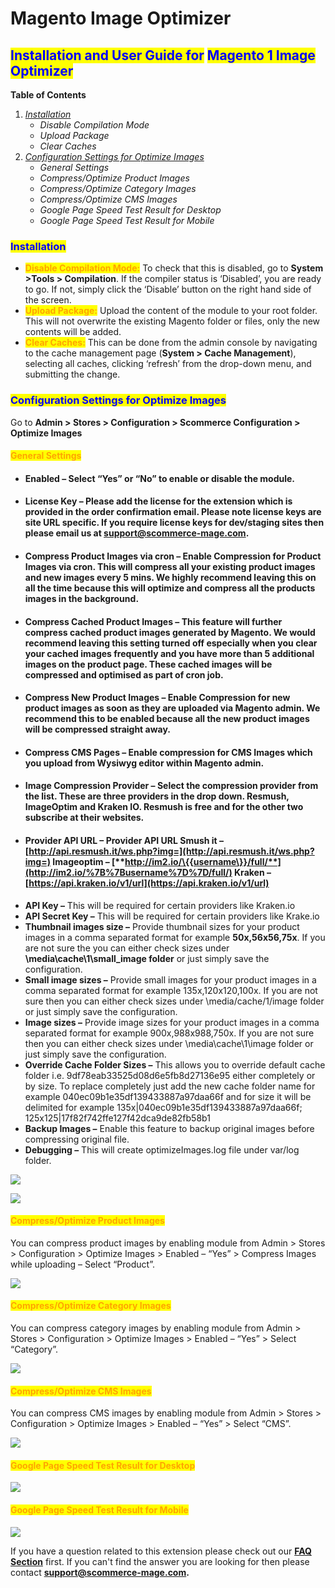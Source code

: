 # Magento Image Optimizer

## <mark style="color:blue;">Installation and User Guide for</mark> <mark style="color:blue;"></mark><mark style="color:blue;">**Magento 1 Image Optimizer**</mark> <a href="#toc37696610" id="toc37696610"></a>

**Table of Contents**

1. [_Installation_](magento-image-optimizer.md#installation)
   * &#x20;_Disable Compilation Mode_
   * &#x20;_Upload Package_
   * _Clear Caches_
2. [_Configuration Settings for Optimize Images_](magento-image-optimizer.md#\_toc40181960)
   * _General Settings_
   * _Compress/Optimize Product Images_
   * _Compress/Optimize Category Images_
   * _Compress/Optimize CMS Images_
   * _Google Page Speed Test Result for Desktop_
   * _Google Page Speed Test Result for Mobile_

### &#x20;<mark style="color:blue;">Installation</mark>

* <mark style="color:orange;">**Disable Compilation Mode:**</mark> To check that this is disabled, go to **System >Tools > Compilation**. If the compiler status is ‘Disabled’, you are ready to go. If not, simply click the ‘Disable’ button on the right hand side of the screen.
* <mark style="color:orange;">**Upload Package:**</mark> Upload the content of the module to your root folder. This will not overwrite the existing Magento folder or files, only the new contents will be added.
* <mark style="color:orange;">**Clear Caches:**</mark> This can be done from the admin console by navigating to the cache management page (**System > Cache Management**), selecting all caches, clicking ‘refresh’ from the drop-down menu, and submitting the change.

### <mark style="color:blue;">Configuration Settings for Optimize Images</mark> <a href="#toc40181960" id="toc40181960"></a>

Go to **Admin > Stores > Configuration > Scommerce Configuration > Optimize Images**

#### <mark style="color:orange;">General Settings</mark>

* #### **Enabled –** Select “Yes” or “No” to enable or disable the module.
* #### **License Key –** Please add the license for the extension which is provided in the order confirmation email. Please note license keys are site URL specific. If you require license keys for dev/staging sites then please email us at [support@scommerce-mage.com](mailto:support@scommerce-mage.com).
* #### **Compress Product Images via cron –** Enable Compression for Product Images via cron. This will compress all your existing product images and new  images every 5 mins. We highly recommend leaving this on all the time because this will optimize and compress all the products images in the background.
* #### **Compress Cached Product Images –** This feature will further compress cached product images generated by Magento. We would recommend leaving this setting turned off especially when you clear your cached images frequently and you have more than 5 additional images on the product page. These cached images will be compressed and optimised as part of cron job.
* #### **Compress New Product Images –** Enable Compression for new product images as soon as they are uploaded via Magento admin. We recommend this to be enabled because all the new product images will be compressed straight away.
* #### **Compress CMS Pages –** Enable compression for CMS Images which you upload from Wysiwyg editor within Magento admin.
* #### **Image Compression Provider –** Select the compression provider from the list. These are three providers in the drop down. Resmush, ImageOptim and Kraken IO. Resmush is free and for the other two subscribe at their websites.
* #### **Provider API URL –** Provider API URL **Smush it –** [http://api.resmush.it/ws.php?img=](http://api.resmush.it/ws.php?img=) **Imageoptim –** [**http://im2.io/\{{username\}}/full/**](http://im2.io/%7B%7Busername%7D%7D/full/) **Kraken –** [https://api.kraken.io/v1/url](https://api.kraken.io/v1/url)
* **API Key –** This will be required for certain providers like Kraken.io
* **API Secret Key –** This will be required for certain providers like Krake.io
* **Thumbnail images size –** Provide thumbnail sizes for your product images in a comma separated format for example **50x,56x56,75x**. If you are not sure the you can either check sizes under **\media\cache\1\small\_image folder** or just simply save the configuration.
* **Small image sizes –** Provide small images for your product images in a comma separated format for example 135x,120x120,100x. If you are not sure then you can either check sizes under \media/cache/1/image folder or just simply save the configuration.
* **Image sizes –** Provide image sizes for your product images in a comma separated format for example 900x,988x988,750x. If you are not sure then you can either check sizes under \media\cache\1\image folder or just simply save the configuration.
* **Override Cache Folder Sizes –** This allows you to override default cache folder i.e. 9df78eab33525d08d6e5fb8d27136e95 either completely or by size. To replace completely just add the new cache folder name for example 040ec09b1e35df139433887a97daa66f and for size it will be delimited for example 135x|040ec09b1e35df139433887a97daa66f; 125x125|17f82f742ffe127f42dca9de82fb58b1
* **Backup Images –** Enable this feature to backup original images before compressing original file.
* &#x20;**Debugging –** This will create optimizeImages.log file under var/log folder.&#x20;

![](../../.gitbook/assets/imgm11.png)

![](../../.gitbook/assets/imgm12.png)

#### <mark style="color:orange;">Compress/Optimize Product Images</mark>&#x20;

You can compress product images by enabling module from Admin > Stores > Configuration > Optimize Images > Enabled – “Yes” > Compress Images while uploading – Select “Product”.

![](../../.gitbook/assets/imgm13.png)

#### <mark style="color:orange;">Compress/Optimize Category Images</mark>&#x20;

You can compress category images by enabling module from Admin > Stores > Configuration > Optimize Images > Enabled – “Yes” > Select “Category”.

![](../../.gitbook/assets/imgm14.png)

#### <mark style="color:orange;">Compress/Optimize CMS Images</mark>&#x20;

You can compress CMS images by enabling module from Admin > Stores > Configuration > Optimize Images > Enabled – “Yes” > Select “CMS”.

![](../../.gitbook/assets/imgm15.png)

#### <mark style="color:orange;">Google Page Speed Test Result for Desktop</mark>

![](../../.gitbook/assets/imgm16.png)

#### <mark style="color:orange;">Google Page Speed Test Result for Mobile</mark>

![](../../.gitbook/assets/imgm17.png)

If you have a question related to this extension please check out our [**FAQ Section**](https://www.scommerce-mage.com/magento-image-optimizer.html#faq) first. If you can't find the answer you are looking for then please contact [**support@scommerce-mage.com**](mailto:core@scommerce-mage.com)**.**
